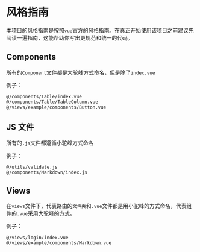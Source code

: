# 风格指南

本项目的风格指南是按照`vue`官方的[风格指南](https://cn.vuejs.org/v2/style-guide/index.html)。在真正开始使用该项目之前建议先阅读一遍指南，这能帮助你写出更规范和统一的代码。

## Components

所有的`Component`文件都是大驼峰方式命名，但是除了`index.vue`

例子：

```
@/components/Table/index.vue
@/components/Table/TableColumn.vue
@/views/example/components/Button.vue
```

## JS 文件

所有的`.js`文件都遵循小驼峰方式命名

例子：

```
@/utils/validate.js
@/components/Markdown/index.js
```

## Views

在`views`文件下，代表路由的`文件夹`和`.vue`文件都是用小驼峰的方式命名，代表组件的`.vue`采用大驼峰的方式。

例子：

```
@/views/login/index.vue
@/views/example/components/Markdown.vue
```
